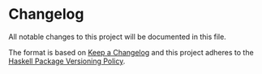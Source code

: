 # Changelog

All notable changes to this project will be documented in this file.

The format is based on [Keep a Changelog](http://keepachangelog.com/en/1.0.0/)
and this project adheres to the
[Haskell Package Versioning Policy](https://pvp.haskell.org).
